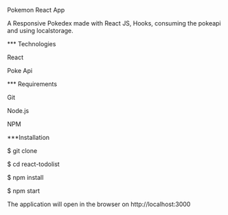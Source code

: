 Pokemon React App

A Responsive Pokedex made with React JS, Hooks, consuming the pokeapi and using localstorage.

*** Technologies


React

Poke Api

*** Requirements


Git

Node.js

NPM


***Installation

$ git clone 

$ cd react-todolist

$ npm install

$ npm start

The application will open in the browser on http://localhost:3000
